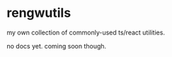 # rengwutils

my own collection of commonly-used ts/react utilities.

no docs yet. coming soon though.
